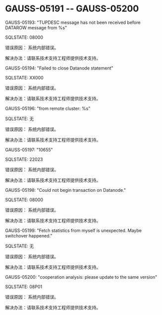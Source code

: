 # GAUSS-05191 -- GAUSS-05200<a name="ZH-CN_TOPIC_0302073363"></a>

GAUSS-05193: "TUPDESC message has not been received before DATAROW message from %s"

SQLSTATE: 08000

错误原因： 系统内部错误。

解决办法：请联系技术支持工程师提供技术支持。

GAUSS-05194: "Failed to close Datanode statement"

SQLSTATE: XX000

错误原因： 系统内部错误。

解决办法：请联系技术支持工程师提供技术支持。

GAUSS-05196: "from remote cluster: %s"

SQLSTATE: 无

错误原因： 系统内部错误。

解决办法：请联系技术支持工程师提供技术支持。

GAUSS-05197: "10655"

SQLSTATE: 22023

错误原因： 系统内部错误。

解决办法：请联系技术支持工程师提供技术支持。

GAUSS-05198: "Could not begin transaction on Datanode."

SQLSTATE: 08000

错误原因： 系统内部错误。

解决办法：请联系技术支持工程师提供技术支持。

GAUSS-05199: "Fetch statistics from myself is unexpected. Maybe switchover happened."

SQLSTATE: 无

错误原因： 系统内部错误。

解决办法：请联系技术支持工程师提供技术支持。

GAUSS-05200: "cooperation analysis: please update to the same version"

SQLSTATE: 08P01

错误原因： 系统内部错误。

解决办法：请联系技术支持工程师提供技术支持。

